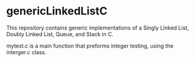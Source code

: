 # genericLinkedListC
This repository contains generic implementations of a Singly Linked List, Doubly Linked List, Queue, and Stack in C.

mytest.c is a main function that preforms integer testing, using the interger.c class.
